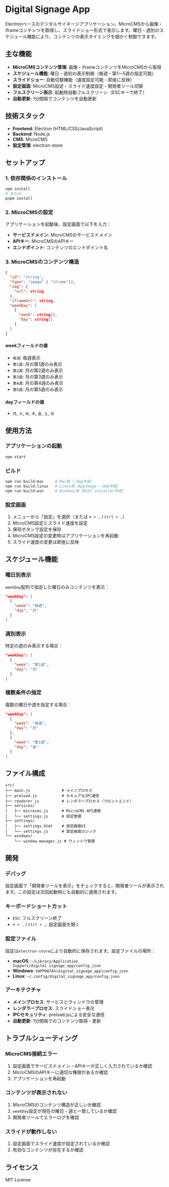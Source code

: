# Digital Signage App

Electronベースのデジタルサイネージアプリケーション。MicroCMSから画像・iframeコンテンツを取得し、スライドショー形式で表示します。曜日・週別のスケジュール機能により、コンテンツの表示タイミングを細かく制御できます。

## 主な機能

- **MicroCMSコンテンツ管理**: 画像・iframeコンテンツをMicroCMSから取得
- **スケジュール機能**: 曜日・週別の表示制御（毎週・第1〜5週の指定可能）
- **スライドショー**: 自動切替機能（速度設定可能・即座に反映）
- **設定画面**: MicroCMS設定・スライド速度設定・開発者ツール切替
- **フルスクリーン表示**: 起動時自動フルスクリーン（ESCキーで終了）
- **自動更新**: 1分間隔でコンテンツを自動更新

## 技術スタック

- **Frontend**: Electron (HTML/CSS/JavaScript)
- **Backend**: Node.js
- **CMS**: MicroCMS
- **設定管理**: electron-store

## セットアップ

### 1. 依存関係のインストール

```bash
npm install
# または
pnpm install
```

### 2. MicroCMSの設定

アプリケーションを起動後、設定画面で以下を入力：

- **サービスドメイン**: MicroCMSのサービスドメイン
- **APIキー**: MicroCMSのAPIキー
- **エンドポイント**: コンテンツのエンドポイント名

### 3. MicroCMSのコンテンツ構造

```json
{
  "id": "string",
  "type": "image" | "iframe"[],
  "img": {
    "url": string
  },
  "iframeUrl": string,
  "weekDay": [
    {
      "week": string[],
      "day": string[]
    }
  ]
}
```

#### weekフィールドの値
- `毎週`: 毎週表示
- `第1週`: 月の第1週のみ表示
- `第2週`: 月の第2週のみ表示
- `第3週`: 月の第3週のみ表示
- `第4週`: 月の第4週のみ表示
- `第5週`: 月の第5週のみ表示

#### dayフィールドの値
- `月`, `火`, `水`, `木`, `金`, `土`, `日`

## 使用方法

### アプリケーションの起動

```bash
npm start
```

### ビルド

```bash
npm run build:mac     # Mac用（.dmg作成）
npm run build:linux   # Linux用（AppImage・.deb作成）
npm run build:win     # Windows用（NSIS installer作成）
```

### 設定画面

1. メニューから「設定」を選択（または `⌘ + ,` / `Ctrl + ,`）
2. MicroCMS設定とスライド速度を設定
3. 保存ボタンで設定を保存
4. MicroCMS設定の変更時はアプリケーションを再起動
5. スライド速度の変更は即座に反映

## スケジュール機能

### 曜日別表示

`weekDay`配列で指定した曜日のみコンテンツを表示：

```json
"weekDay": [
  {
    "week": "毎週",
    "day": "月"
  }
]
```

### 週別表示

特定の週のみ表示する場合：

```json
"weekDay": [
  {
    "week": "第1週", 
    "day": "月"
  }
]
```

### 複数条件の指定

複数の曜日や週を指定する場合：

```json
"weekDay": [
  {
    "week": "毎週",
    "day": "月"
  },
  {
    "week": "第1週",
    "day": "金"
  }
]
```

## ファイル構成

```
src/
├── main.js              # メインプロセス
├── preload.js           # セキュアなIPC通信
├── renderer.js          # レンダラープロセス（フロントエンド）
├── services/
│   ├── microcms.js      # MicroCMS API連携
│   └── settings.js      # 設定管理
├── settings/
│   ├── settings.html    # 設定画面UI
│   └── settings.js      # 設定画面ロジック
└── windows/
    └── window-manager.js # ウィンドウ管理
```

## 開発

### デバッグ

設定画面で「開発者ツールを表示」をチェックすると、開発者ツールが表示されます。この設定は次回起動時にも自動的に適用されます。

### キーボードショートカット

- `ESC`: フルスクリーン終了
- `⌘ + ,` / `Ctrl + ,`: 設定画面を開く

### 設定ファイル

設定は`electron-store`により自動的に保存されます。設定ファイルの場所：

- **macOS**: `~/Library/Application Support/digital_signage_app/config.json`
- **Windows**: `%APPDATA%\digital_signage_app\config.json`
- **Linux**: `~/.config/digital_signage_app/config.json`

### アーキテクチャ

- **メインプロセス**: サービスとウィンドウの管理
- **レンダラープロセス**: スライドショー表示
- **IPCセキュリティ**: preload.jsによる安全な通信
- **自動更新**: 1分間隔でのコンテンツ取得・更新

## トラブルシューティング

### MicroCMS接続エラー

1. 設定画面でサービスドメイン・APIキーが正しく入力されているか確認
2. MicroCMSのAPIキーに適切な権限があるか確認
3. アプリケーションを再起動

### コンテンツが表示されない

1. MicroCMSのコンテンツ構造が正しいか確認
2. `weekDay`設定が現在の曜日・週と一致しているか確認
3. 開発者ツールでエラーログを確認

### スライドが動作しない

1. 設定画面でスライド速度が設定されているか確認
2. 有効なコンテンツが存在するか確認

## ライセンス

MIT License